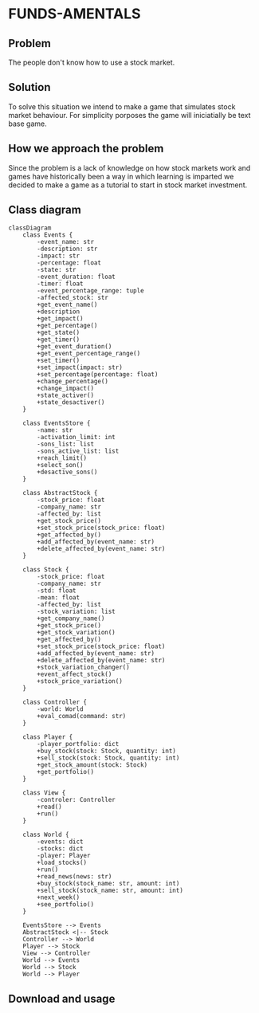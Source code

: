 # FUNDS-AMENTALS

## Problem

The people don't know how to use a stock market.

## Solution

To solve this situation we intend to make a game that simulates stock market behaviour. For simplicity porposes the game will iniciatially be text base game.

## How we approach the problem

Since the problem is a lack of knowledge on how stock markets work and games have historically been a way in which learning is imparted we decided to make a game as a tutorial to start in stock market investment.

## Class diagram
```mermaid
classDiagram
    class Events {
        -event_name: str
        -description: str
        -impact: str
        -percentage: float
        -state: str
        -event_duration: float
        -timer: float
        -event_percentage_range: tuple
        -affected_stock: str
        +get_event_name() 
        +description
        +get_impact()
        +get_percentage()
        +get_state()
        +get_timer()
        +get_event_duration()
        +get_event_percentage_range()
        +set_timer()
        +set_impact(impact: str)
        +set_percentage(percentage: float)
        +change_percentage()
        +change_impact()
        +state_activer()
        +state_desactiver()
    }

    class EventsStore {
        -name: str
        -activation_limit: int
        -sons_list: list
        -sons_active_list: list
        +reach_limit() 
        +select_son() 
        +desactive_sons() 
    }

    class AbstractStock {
        -stock_price: float
        -company_name: str
        -affected_by: list
        +get_stock_price() 
        +set_stock_price(stock_price: float) 
        +get_affected_by() 
        +add_affected_by(event_name: str) 
        +delete_affected_by(event_name: str) 
    }

    class Stock {
        -stock_price: float
        -company_name: str
        -std: float
        -mean: float
        -affected_by: list
        -stock_variation: list
        +get_company_name() 
        +get_stock_price() 
        +get_stock_variation() 
        +get_affected_by() 
        +set_stock_price(stock_price: float) 
        +add_affected_by(event_name: str) 
        +delete_affected_by(event_name: str) 
        +stock_variation_changer() 
        +event_affect_stock() 
        +stock_price_variation() 
    }

    class Controller {
        -world: World
        +eval_comad(command: str) 
    }

    class Player {
        -player_portfolio: dict
        +buy_stock(stock: Stock, quantity: int) 
        +sell_stock(stock: Stock, quantity: int) 
        +get_stock_amount(stock: Stock) 
        +get_portfolio() 
    }

    class View {
        -controler: Controller
        +read() 
        +run() 
    }

    class World {
        -events: dict
        -stocks: dict
        -player: Player
        +load_stocks() 
        +run() 
        +read_news(news: str) 
        +buy_stock(stock_name: str, amount: int) 
        +sell_stock(stock_name: str, amount: int) 
        +next_week() 
        +see_portfolio() 
    }

    EventsStore --> Events
    AbstractStock <|-- Stock
    Controller --> World
    Player --> Stock
    View --> Controller
    World --> Events
    World --> Stock
    World --> Player

```

## Download and usage



